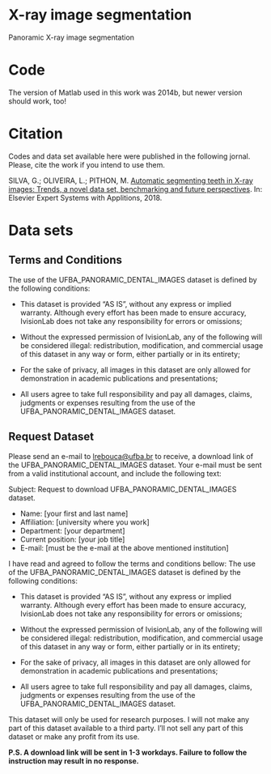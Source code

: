 # X-ray image segmentation
Panoramic X-ray image segmentation

# Code
The version of Matlab used in this work was 2014b, but newer version should work, too!

# Citation
Codes and data set available here were published in the following jornal. Please, cite the work if you intend to use them.

SILVA, G.; OLIVEIRA, L.; PITHON, M. [Automatic segmenting teeth in X-ray images: Trends, a novel data set, benchmarking and future perspectives](https://www.sciencedirect.com/science/article/pii/S0957417418302252). In: Elsevier Expert Systems with Applitions, 2018.

# Data sets
## Terms and Conditions
The use of the UFBA_PANORAMIC_DENTAL_IMAGES dataset is defined by the following conditions:

- This dataset is provided “AS IS”, without any express or implied warranty. Although every effort has been made to ensure accuracy, IvisionLab does not take any responsibility for errors or omissions;

- Without the expressed permission of IvisionLab, any of the following will be considered illegal: redistribution, modification, and commercial usage of this dataset in any way or form, either partially or in its entirety;

- For the sake of privacy, all images in this dataset are only allowed for demonstration in academic publications and presentations;

- All users agree to take full responsibility and pay all damages, claims, judgments or expenses resulting from the use of the UFBA_PANORAMIC_DENTAL_IMAGES dataset.

## Request Dataset
Please send an e-mail to lrebouca@ufba.br to receive, a download link of the UFBA_PANORAMIC_DENTAL_IMAGES dataset. Your e-mail must be sent from a valid institutional account, and include the following text:

Subject: Request to download UFBA_PANORAMIC_DENTAL_IMAGES dataset.

* Name: [your first and last name]
* Affiliation: [university where you work]
* Department: [your department]
* Current position: [your job title]
* E-mail: [must be the e-mail at the above mentioned institution]

I have read and agreed to follow the terms and conditions bellow:
The use of the UFBA_PANORAMIC_DENTAL_IMAGES dataset is defined by the following conditions:

- This dataset is provided “AS IS”, without any express or implied warranty. Although every effort has been made to ensure accuracy, IvisionLab does not take any responsibility for errors or omissions;

- Without the expressed permission of IvisionLab, any of the following will be considered illegal: redistribution, modification, and commercial usage of this dataset in any way or form, either partially or in its entirety;

- For the sake of privacy, all images in this dataset are only allowed for demonstration in academic publications and presentations;

- All users agree to take full responsibility and pay all damages, claims, judgments or expenses resulting from the use of the UFBA_PANORAMIC_DENTAL_IMAGES dataset.

This dataset will only be used for research purposes. I will not make any part of this dataset available to a third party. I’ll not sell any part of this dataset or make any profit from its use.

<your signature>
  
**P.S. A download link will be sent in 1-3 workdays. Failure to follow the instruction may result in no response.**

